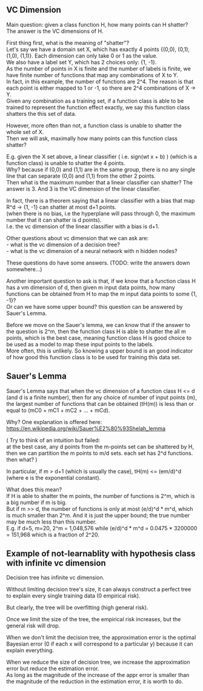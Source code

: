 VC Dimension
-----------------

Main question: given a class function H, how many points can H shatter? 
The answer is the VC dimensions of H.

First thing first, what is the meaning of "shatter"?  
Let's say we have a domain set X, which has exactly 4 points {(0,0), (0,1), (1,0), (1,1)}. Each dimension can only take 0 or 1 as the value.  
We also have a label set Y, which has 2 choices only: {1, -1}.   
As the number of points in X is finite and the number of labels is finite,
we have finite number of functions that map any combinations of X to Y.  
In fact, in this example, the number of functions are 2^4. 
The reason is that each point is either mapped to 1 or -1, so there are 2^4 combinations of X -> Y.  
Given any combination as a training set, if a function class is able to be trained to represent the function effect exactly, 
we say this function class shatters the this set of data.

However, more often than not, a function class is unable to shatter the whole set of X.  
Then we will ask, maximally how many points can this function class shatter?

E.g. given the X set above, a linear classifier ( i.e. sign(wt x + b) ) (which is a function class) is unable to shatter the 4 points.  
Why? because if (0,0) and (1,1) are in the same group, there is no any single line that can separate (0,0) and (1,1) from the other 2 points.  
Then what is the maximum number that a linear classifier can shatter? 
The answer is 3. 
And 3 is the VC dimension of the linear classifier.

In fact, there is a theorem saying that a linear classifier with a bias that map R^d -> {1, -1} can shatter at most d+1 points.  
(when there is no bias, i.e the hyperplane will pass through 0, the maximum number that it can shatter is d points).  
I.e. the vc dimension of the linear classifier with a bias is d+1.

Other questions about vc dimension that we can ask are:  
	- what is the vc dimension of a decision tree?  
	- what is the vc dimension of a neural network with n hidden nodes?

These questions do have some answers. (TODO: write the answers down somewhere...)

Another important question to ask is that, 
if we know that a function class H has a vm dimension of d,
then given m input data points, how many functions can be obtained from H to map the m input data points to some {1, -1}?  
Or can we have some upper bound? this question can be answered by Sauer's Lemma.

Before we move on the Sauer's lemma, we can know that if the answer to the question is 2^m,
then the function class H is able to shatter the all m points, 
which is the best case, meaning function class H is good choice to be used as a model to map these input points to the labels.  
More often, this is unlikely. 
So knowing a upper bound is an good indicator of how good this function class is to be used for training this data set.


Sauer's Lemma
---------------------

Sauer's Lemma says that when the vc dimension of a function class H <= d (and d is a finite number),
then for any choice of number of input points (m), 
the largest number of functions that can be obtained (tH(m)) is less than or equal to (mC0 + mC1 + mC2 + ... + mCd).

Why? One explanation is offered here: https://en.wikipedia.org/wiki/Sauer%E2%80%93Shelah_lemma

(
Try to think of an intuition but failed:  
	at the best case, any d points from the m-points set can be shattered by H,
	then we can partition the m points to m/d sets. 
	each set has 2^d functions. then what?
)

In particular, if m > d+1 (which is usually the case), tH(m) <= (em/d)^d  (where e is the exponential constant).

What does this mean?  
If H is able to shatter the m points, the number of functions is 2^m, which is a big number if m is big.  
But if m >> d, the number of functions is only at most (e/d)^d * m^d, which is much smaller than 2^m. 
And it is just the upper bound; the true number may be much less than this number.   
E.g. if d=5, m=20, 2^m = 1,048,576 while (e/d)^d * m^d = 0.0475 * 3200000 = 151,968 which is a fraction of 2^20.

Example of not-learnablity with hypothesis class with infinite vc dimension
-----------------------------------------------------

Decision tree has infinite vc dimension.

Without limiting decision tree's size, it can always construct a perfect tree to explain every single training data (0 empirical risk).

But clearly, the tree will be overfitting (high general risk).

Once we limit the size of the tree, the empirical risk increases, but the general risk will drop.

When we don't limit the decision tree, the approximation error is the optimal Bayesian error (0 if each x will correspond to a particular y) because it can explain everything.

When we reduce the size of decision tree, we increase the approximation error but reduce the estimation error.  
As long as the magnitude of the increase of the appr error is smaller than the magnitude of the reduction in the estimation error, it is worth to do.
